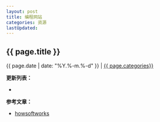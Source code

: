 ```yaml
---
layout: post
title: 编程网站
categories: 资源
lastUpdated:
---
```


## {{ page.title }}

{{ page.date | date: "%Y.%-m.%-d" }} | <a href="/archive#{{ page.categories }}">{{ page.categories}}</a>

  




**更新列表：**

*



**参考文章：**

* [howsoftworks][1]

[1]: http://www.howsoftworks.net/
